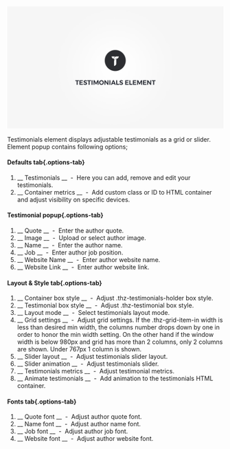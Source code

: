 <div class="thz-doc-image max">
<a class="thz-lightbox mfp-iframe" href="https://vimeo.com/302181534" data-mfp-title="Creatus WordPress Theme Testimonials Element" data-modal-size="large">
	<img src="../../docs-media/splash-testimonials-element.jpg" alt="Creatus WordPress Theme Testimonials Element" />
</a>
</div>

Testimonials element displays adjustable testimonials as a grid or slider. Element popup contains following options;

#### Defaults tab{.options-tab}
1. __ Testimonials __ &nbsp;-&nbsp; Here you can add, remove and edit your testimonials.
1. __ Container metrics __ &nbsp;-&nbsp; Add custom class or ID to HTML container and adjust visibility on specific devices.

#### Testimonial popup{.options-tab}
1. __ Quote __ &nbsp;-&nbsp; Enter the author quote.
1. __ Image __ &nbsp;-&nbsp; Upload or select author image.
1. __ Name __ &nbsp;-&nbsp; Enter the author name.
1. __ Job __ &nbsp;-&nbsp; Enter author job position.
1. __ Website Name __ &nbsp;-&nbsp; Enter author website name.
1. __ Website Link __ &nbsp;-&nbsp; Enter author website link.

#### Layout & Style tab{.options-tab}
1. __ Container box style __ &nbsp;-&nbsp; Adjust .thz-testimonials-holder box style.
1. __ Testimonial box style __ &nbsp;-&nbsp; Adjust .thz-testimonial box style.
1. __ Layout mode __ &nbsp;-&nbsp; Select testimonials layout mode.
1. __ Grid settings __ &nbsp;-&nbsp; Adjust grid settings. If the .thz-grid-item-in width is less than desired min width, the columns number drops down by one in order to honor the min width setting. On the other hand if the window width is below 980px and grid has more than 2 columns, only 2 columns are shown. Under 767px 1 column is shown.
1. __ Slider layout __ &nbsp;-&nbsp; Adjust testimonials slider layout.
1. __ Slider animation __ &nbsp;-&nbsp; Adjust testimonials slider.
1. __ Testimonials metrics __ &nbsp;-&nbsp; Adjust testimonial metrics.
1. __ Animate testimonials __ &nbsp;-&nbsp; Add animation to the testimonials HTML container.

#### Fonts tab{.options-tab}
1. __ Quote font __ &nbsp;-&nbsp; Adjust author quote font.
1. __ Name font __ &nbsp;-&nbsp; Adjust author name font.
1. __ Job font __ &nbsp;-&nbsp; Adjust author job font.
1. __ Website font __ &nbsp;-&nbsp; Adjust author website font.